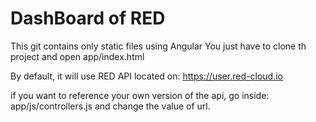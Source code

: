 # DashBoard of RED

This git contains only static files using Angular
You just have to clone th project and open app/index.html

By default, it will use RED API located on: https://user.red-cloud.io

if you want to reference your own version of the api, go inside: 
app/js/controllers.js and change the value of url.
